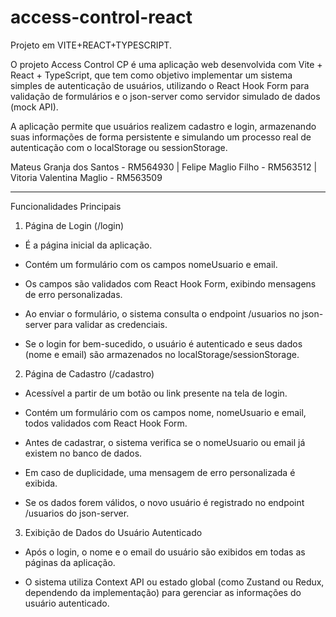# access-control-react 
Projeto em VITE+REACT+TYPESCRIPT.

O projeto Access Control CP é uma aplicação web desenvolvida com Vite + React + TypeScript, que tem como objetivo implementar um sistema simples de autenticação de usuários, utilizando o React Hook Form para validação de formulários e o json-server como servidor simulado de dados (mock API).

A aplicação permite que usuários realizem cadastro e login, armazenando suas informações de forma persistente e simulando um processo real de autenticação com o localStorage ou sessionStorage.

Mateus Granja dos Santos - RM564930 | Felipe Maglio Filho - RM563512 | Vitoria Valentina Maglio - RM563509 

---

Funcionalidades Principais

1. Página de Login (/login)

- É a página inicial da aplicação.

- Contém um formulário com os campos nomeUsuario e email.

- Os campos são validados com React Hook Form, exibindo mensagens de erro personalizadas.

- Ao enviar o formulário, o sistema consulta o endpoint /usuarios no json-server para validar as credenciais.

- Se o login for bem-sucedido, o usuário é autenticado e seus dados (nome e email) são armazenados no localStorage/sessionStorage.

2. Página de Cadastro (/cadastro)

- Acessível a partir de um botão ou link presente na tela de login.

- Contém um formulário com os campos nome, nomeUsuario e email, todos validados com React Hook Form.

- Antes de cadastrar, o sistema verifica se o nomeUsuario ou email já existem no banco de dados.

- Em caso de duplicidade, uma mensagem de erro personalizada é exibida.

- Se os dados forem válidos, o novo usuário é registrado no endpoint /usuarios do json-server.

3. Exibição de Dados do Usuário Autenticado

- Após o login, o nome e o email do usuário são exibidos em todas as páginas da aplicação.

- O sistema utiliza Context API ou estado global (como Zustand ou Redux, dependendo da implementação) para gerenciar as informações do usuário autenticado.


